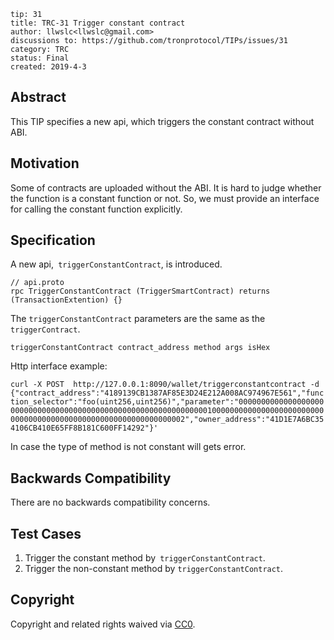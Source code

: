 ```
tip: 31
title: TRC-31 Trigger constant contract
author: llwslc<llwslc@gmail.com> 
discussions to: https://github.com/tronprotocol/TIPs/issues/31
category: TRC
status: Final
created: 2019-4-3
```
## Abstract

This TIP specifies a new api, which triggers the constant contract without ABI.

## Motivation

Some of contracts are uploaded without the ABI. It is hard to judge whether the function is a constant function or not. So, we must provide an interface for calling the constant function explicitly.  

## Specification

A new api,` triggerConstantContract`, is introduced. 
```
// api.proto
rpc TriggerConstantContract (TriggerSmartContract) returns (TransactionExtention) {}
```

The `triggerConstantContract` parameters are the same as the `triggerContract`.

`triggerConstantContract contract_address method args isHex`

Http interface example:

`curl -X POST  http://127.0.0.1:8090/wallet/triggerconstantcontract -d {"contract_address":"4189139CB1387AF85E3D24E212A008AC974967E561","function_selector":"foo(uint256,uint256)","parameter":"00000000000000000000000000000000000000000000000000000000000000010000000000000000000000000000000000000000000000000000000000000002","owner_address":"41D1E7A6BC354106CB410E65FF8B181C600FF14292"}'`

In case the type of method is not constant will gets error.

## Backwards Compatibility

There are no backwards compatibility concerns.

## Test Cases

1. Trigger the constant method by` triggerConstantContract`.
2. Trigger the non-constant method by `triggerConstantContract`.


## Copyright

Copyright and related rights waived via [CC0](LICENSE.md).
